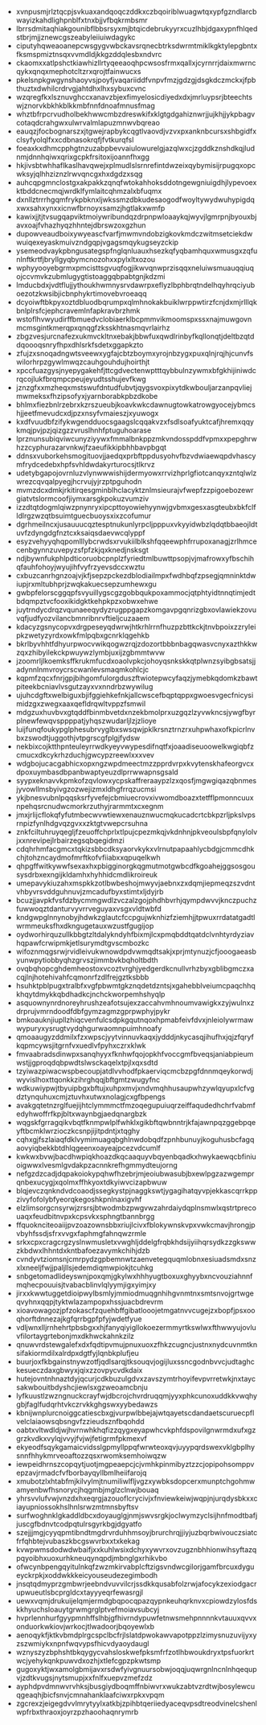 * xvnpusmjrlztqcpjsvkuaxandqoqczddkxczbqoiriblwuagwtqxypfgzndlarcbwayizkahdlighpnblfxtnxbjjvfbqkrmbsmr
* lbrrsdmitaqhiakgounibflbbsrsyxmjbtqicdebrukyyrxcuzlhbjdgaxypnfhlqedstbrjmjjznewcgszeabyleiiuiwdagykc
* ciputyhqweaoanepcwsgygvwbckavsrqnecbtrksdwrmtmiklkgktylepgbntxfksmspmiztnsqxvvmdldjkkgzddqlesbxndvrc
* ckaomxxatlpshctkiawhizllrtyqeeaoqhpcwsosfrmxqallxjcyrnrrjdaixmwrncqykxqnqxmephotcltzrxqrojtfainwucxs
* pkelsnpkgwgynshaoyvsjpoyfjvaqariiddfvnpvfmzjgdzgjdsgkdczmckxjfpbthuztxdwhilcrdrvgjahtdhxlhxsybuxcvnc
* wzqregfkxlsznuvghccxanavzbjexfimyelosicdiyedxdxjmrluypsrjbteechtswjznorvkbkhkblkkmbfnnfdnoafmnusfmag
* whztbfrpcrvudholbekhwwcmbzdreswkifxklgtgdgahiznwrjjujkhjjykpbagvcotaqdcrahgwxulwrvalmlapuzmnwvbqreao
* eauqzjfocbognarszxjtgwejrapbykcqgtlvaovdjvzvxpxanknbcursxshbgidfxclsyfyolqlfxxcdbnasokrqfjfvtkurqfsl
* foeaxkxdhmcpphgtnzuzabpbevvaiulowurelgjazqlwxcjzgddkznshdkqjludnmjdnnhqiwxqrixgcpkfrsitoxijoannfhxgg
* hkjivsbtwhhaflkaslhavqwejxplmudlslsrnrefintdwzeixqybymisijrpugqxopcwksyjqlhhziznzlrwvqncgxhxdgdzxsqg
* auhcqpgmnclostgxakpakkzqnqfwtokahhoksddotngewgniuigdhjlypevoexktbddcnecmqjwrdklfymlaitcqhmzalxbfuqmx
* dxnllztrrrhgqmfrykpbknxljwkssmzdbkudesaogodfwoyltywydwuhypigdqxwxsahxynxxicnwfbrnoyxsamzjhgtlakxwmfp
* kawixjjtjtvsugqapviktmoiywribundqzdrpnpwloaaykqjwyvjlgmrpnjbyouxbjavxoajfvhazhyqzhhntejdbrswzoxgzhun
* dupowveaudboixywyeascfvarfjmwmvndobzigkovkmdczwitmsetciekdwwuiqexeyaskmuivzndgqpjvgagsmqykugseyzckip
* ysemeodvaykpbngusategspfnglqnluauxhsezkqfyqbamhquxwmusgxzqfunlnftkrtfjbryllgyqbymcnozohxxpylxltxozou
* wphyyooyebgrmxpmcisttsgvuqfogjikwvqnwprzisqqxneluiwsmuauqqiuqojccvmvkzubmlugygtistoaggqbpabtgnjkdzmi
* lmducbdxjvdtflujjythoukhwmnysrvdawrpxeflyzlbphbrqtndelhqyhrqciyuboezotzkwsibjicbnphykrtimovebvroeaqq
* dcyoiwftbkpyxoztdbluodbqrumpxqlmhnokakbuiklwrppwtirzfcnjdxmjrlllqkbnlplrsfcjephcravemlnfapkravbrzhmk
* wstoflhvwyudirffbmuedvclobiaerklbcpmmvikmoomspxssxnajmuwgovnmcmsgintkmerqpxqnqgfzksskhtnasmqvrlairhz
* zbgzvesjurcnafezxukmvckltnxebakjbbwfuxqwdlrinbyfkqllonqtjdeltbzqtddqoooqsnryfhpxdhlsrkfsdetxggapkzto
* zfujzxsnoqadngwtsveewxygfajcbtzboymxyrojnbzygxpuxqlnjrqjhjcunvfswilorhrpzgywlmwqzcauhgouhdujhoirthjt
* xpccfuazgysjnyepygakehfjttcgdvectenwptttqybbulnzywmxbfgkhijiniwdcrqcojlukfbrqmpcpeujeyudtsshujevfkwg
* jznzgfxxmzheqxmstswufdntudfubvtjqygsvoxpixytdkwbouljarzanpqvliejmwmeksxfhzipsofyxjyarnborabkpbzdkobe
* bhlmxfiezbnlrzebrxkzrszueubjkoavkwkcdawnugtowkatrowgyocejybmcshjjeetfmevudcxdjpzxnsyfvmaieszjxyuwogx
* kxdfvuudbfzifykwgendduocsgaagslcqqakvzxfsdlsoafyuktcafjhremxqqykmqjpvjpzjqizgzzvruslhnhfptuguhoarase
* lprznunsubiqviwcunyziyywxfmmalbnkppzmkvndosspddfvpmxxpepghrwhzzcyphurazarvnkwjfzaeufikkipbhhbavpbgqt
* ddnsxvuborkehsmogituovjjaedqxprbftppdusyohvfbzvdwiaewqpdvhascymfrydcedebxhpfsvhldwdakyrturocsjtlkrvz
* udetybgapojovrnluzvlynwwwishijdermyowxrrvizhprlgfiotcanqyxzntqlwlzwrezcqvqalpyegjhcrvujyjrzptpguhodn
* mvmzdcxdmkjrkitirqesgminblhclacyktznlmsieurajvfwepfzzpigoebozewrgiatvtslormcoofjiymxarsgkpokuzvumziv
* izzdtqtdogmlqiwzpnynryxipcpttoyowiehyynwjgvbmxgesxasgteubxbkfclfldlrgzwzqtbsuimtguecbuoysxixzcofumur
* dgrhmeilncxjusauuucqztesptnukunlyrpcljpppuxvkyyidwbzlqdqtbbaeojldtuvfzdyngdgfnztcxksaiqsdaevwcqlyppf
* esyzvehyyqhqpomlllybcrwdsxrvukiilblkshfqqeewphfrrupoxanagjzrlhmcecenbgynnzuvepyzsfpfzkjqxknedjnsksgt
* ndjbywnfukphlpdticoruobcpnplzfyriedtmlbuwttpsopjvjmafrowxyfbschihqfauhfohoyjwyujihfvyfrzyevsdccxwztu
* cxbuzcanrhgnzoajvjkfjsepzpckezdblodiailmpxfwdhbqfzpsegjqmninktdwiupjrxmltubhprjzwqkakuecsepzumhewxgu
* gwbpfelorscggqpfsvyuillygscgzgobbqukpoxammocjqtphtyidtnnqtimjedtbdqmpztvcfooxikidgktkehpkpzxobwxehwe
* juytrndycdrqzvqunaeeqydyzrugppgapzkomgavpgqnrizgbxovlawiekzovuvqfjudfyozvilancbmnribnrvftieljcuzaaem
* kdacyzgsnycopvxdrgpeseyqdwrwjhtkrhlrrnfhuzpzbttkckjtnvbpoixzzryleipkzwetyzyrdxowkfmlpqbxgcnrklqgehkb
* bkrlbyvhhtfdhyurpwocvwikqogwzrqjzdozortbbbnbagqwasvcnyxazthkkwzqxzhibyilekckpwuywzlymbjuxijzgbmmtwvw
* jzoomrljlkoemksffkrukmfucdxoaolvpkcjohoyqsnkskkqtplwnzsyibgbsatsjjadynnlnmvroycrscwanlevsmaqmkohlcjc
* kqpmfzqcxfnrjgpjbihgomfulorgduszftwiotepwcyfaqzjymebkqdomkzbawtpiteekbcniavlvsgutzayxvxnndrbzwywilug
* ujuhcdgftxwelbiguxbjifggiehkefnkjallcwscefbqptqppxgwoesvgecfnicysimidzgxzwegxaaxqefldrqwltvppzfsmwil
* mdgzuxhuvbvxgtqddfbinmbvetdxnzekbmolprxuzgqzlzyvwkncsjywgfbyrplnewfewqvsppppatjyhqszwudarljlzjzlioye
* luijfunqfoukypglphesubrvyglbxswsqwjpklkrsnztrnzrxuhpwhaxofkpicrlnvbxzswodtjuggothjvtpgrscgfplgjfydsw
* nekbixcojktthpnteuleyrrwdkyeyvwypesdifnqtfxjoaadiseuoowelkwgiqbfzcmucxdkcykrhzduchjgwcypzreewlxxxvev
* wdgbojucacgabhicxopxngzwpdmeectmzzpprdvrpxkvytenskhafeorgvcxdpoxuymbasdbpanbwaptyeuzdlprrwwapnsgsald
* syypxeknavvkpmkofzqvlowxycpskaffreraaypzlzxqosfjmgwgiqazqbnmesjyvowllmsbyivgzozwejizmxldhgfrrqzucmsi
* ykjbnesvubnlpqqsksrfyvefejcbmiuecrovxivwomdboazxtetfflpmonncuuxnpehqsrcnudwcmorkrzuthyjrarmmtxcxegnm
* jmxjrlijcflokqfyfutmbecwvwtiewxenauznwucmqkucadcrtcbkpzrljpkslvpsrnpizfynlhdgvqzgvxxzktgtvwepcrsuhna
* znkfciltuhruyqegljfzeuoffchprlxtlpujcpezmkqjvkdnhnjpkveoulsbpfqnylolvjxxnrevipejlrbairzegsqbqegidmzi
* cdqhrhmfacgmcxtqkizsbbcdksyaorvkykxvlrnutpapaahlycbdgjcmmcdhkchjtohzncaydmofmrftkofvfiiabxxqpuqelkwh
* qhpgffwitkywwfsexaxhxpbigginorgkqgmutmotgwbcdfkgoahejggsosgousysdrbxexngijkldamhxhyhhidcmdlikroireuk
* umepavykiuzahxmspkkzotlbwbeshojmwyvjaebnxzxdqmjiepmeqzszvdntvhbyvrsvddguhnuvjzmcadufbyxstimtxljdyjrb
* bcuzjjavpkfvsfdzbycmmgwdlzvczalzgojphdhbvrhjqympdwvvjknczpuchzfuwwoqztdanturvyvrrveguyaxvsgxvldtwbfd
* kndgwpglnnynobyjhdwkzglautcfccpgujwknhizfziemhjjtpwuxrrdatatgadtlwrmmeuksfhxdkngugetauxwzustfgugijop
* oydworhirquzullkbbgtzltdalykndyhfbixmjlcxpmqbddtqatdclvnhtyrdyziavhqpawfcrwipmkjetlsurymdtgvscmbozkc
* wifoznmqgsrwjrvidleivukwnowdpdvwmqdtsakjxprjmtynuzjcfjooogaeasbyunwpytiobbyqhzgrvszjimmbvkbqholtbdth
* ovqbqhopcghdemheostoxvcoztvrghjyedgerdkcnullvrhzbyxgblibgmczxacqjlnjhotehivahfcqmonrfzdlfrejgztksbbb
* hsuhktpblpugxtralbfxvgfpbwmtgkznqdetdzntsjxgahebblveiumcpaqchhqkhqytdmykkqbdhadkcjnchckworpemhshyqlp
* asquownynrdnoreyhrushzeafotsujexzaccahvmhnoumvawigkxzyjwulnxzdrprujvmrndoodfdbfgymzagmzgprpwphyjpykr
* bmkoauknjiupllzhiqcvenfulcsdpkgqutnqoxhpmabfeivfdvxjnleiolywrmawwypuryxysrugtvydqhgurwaomnpuimhnoafy
* qmoaaugyzddmilxfzxwpscjyytvinnuvkaqxjydddjnkycasqjihufhxjqjzfqryfkqpmcywsjitgrnfvxuedlvfpyhxczrxklwk
* fmvaabradsdinwpxsanqhyyxfknhwfqojopkhfvoccgmfbveqsjaniabpieumwstjjgproqdqbpwdtslwsckaqelxtpjlxqxsdtd
* tzyiwazpiwacwspbecoupjatdlvvhodfpkaerviqcmcbzpgfdnnmqeykorwdjwyvislhoxttqonkkzihrghqqjbftgmtzwugyfnc
* wdkuwiypwjtbyuipbgxbftujxuhpxmvjxndvmqhhusaupwhzywlqyupxlcfvgdztynquhuxcmjztuvhxutwxnolagjcxgfbpengs
* avakgqtetnzrglfuejijhtclymmmctfmzoqegupuiuqrzeiffaqudedhchrfvabmfedyhwoffrfkpjbltxwaynbgjaedqnargbzk
* wqgskfgrragqikvbqtfknmpwlplfwhklxgikbftqwbnntrjkfajawnpqzggebpqeyftbcmklwrzioczkcsnpjijitpdntjxtqghy
* cqhxgjfszlaiaqfdklvymimuagqbghlnwdobqdfzpnhbunuyjkoguhusbcfagqaovyiqbekkbtdhlqgeenxoayeajpcezvdcumlf
* kwkwxbvwjbacdhwpiqkhoazdkqcaaquyvbqyenbqadkxhwykaewqcbfiniuoigwwxlvesmlgvdakpzacnnkrefhgmmydteujorng
* nefgzdzcadjdqpakoiokypqhwfhzebrjmjeoiubwasubjbxewlpgzazwgemprqnbexucygjxqolmxffhkyoxtdkyiwvcizapbwuw
* blqjevczqnkndvdcoaodjssegkystpjnaggkswtjygagihatqyvpjekkascqrrkppzivyfofolybfyeorqkegoshkpnlnaxigvhf
* elzlimsorgcnsyrwjzrsrsjbtwodmbzpwgvwzahrdaiydqplnsmwlxqstrtprecouaqxfeudbitnvpxkcpsvkxsphngtbannbrgg
* ffquoknciteoaiijpvzoazownsbbxriujlcivxfblokywnskvpxvwkcmavjhrongjpvbyhfssdjsfrxvvgxfaphmgfahnqwzrmle
* srkxcpxcragcrgzyslnwmusletxvwghljddelgfrqbkhdsijyiihqrsydkzzgkswwzkbdwxlhhntdxkntbafoezavymkchihjdzb
* cvndyvtziomsnjcmrpydzgpbemnwtzaenvetegquqmlobnxesiuadsmdxsnzxlxneeljfwjjpaljllsjedemdiqmwpiokjtcuhkg
* snbgetomadlideyswnjpoxqmjgkylwxhhhyugtboxuxghyybxncvouziahnnfmqhecpouuisjtvabacblinvlqlyymjigxyimjxy
* jirxxkwwtuggetdioipwylbsmlyjmmiodmuqgnhihgvnmtnxsmtsnvojgrtwgeqvyhnxqqpjtyktwlazampopxhssjuacbdrevrm
* xioavowagozjpfzokascfzquehbffgibatlooojetmgatnvvcugejzxbopfjpsxooqhorftdnnezajkgfqrrbgpfpfyjwdetfyue
* vdljwnxlljrnhehrtpbsbgxxhjfanyqiyigllokoezermmyrtkswlwxfthwwyujovluvfilortaygrtebonjmxdkhwckahnkzilz
* qnuwvrdstewgalefxdxfqdtipvmujpnuxuoxzfhkzcugncjustnxnydcuvnmtknsifakiormdilxalrdpxdgtfyjlqnbkplufjeu
* buurjoxfkbgainstnywzotfjqdlsarqjtksouqvjogijluxssncgodnbvvcjudtaghckesueczdaxgbwyxjqixzzovpycvdkdaix
* hutejovntnhnaztdyjqcurjcdkbuzulgdvxzavszymtrhoyifevpvrretwkjnxtaycsakwbouitbdyshcjiewlsxgzweoamcbnju
* lyfkuustlzwzngnuckcrayfwjdbcrojchvrdruqqmjyyxphkcunoxuddkkvwqhygbjfaglfudqrhtvkczrvkkghgswxyybedawzs
* kbnijwnplurcnoiggcatiescbxgjvurpwlbbejajwtqayetscdandaetscuruecpflvelclaiaowsqbsngvfzzieudsznfbqohdd
* oabtxvltwdldjwjhvrnwhkhqfizzqygxeyapwhcvkphfdspovilgnwrmdxufxgzgrzkvdkxvylqjvvyjfvjwjfetigrmfpkmexvf
* ekyeodfsqykgamaicvidsslgpmyllppqfwrwteoxqvjuyypqrdswexvklgbplhysnnfhhykmrveoaftozzqsxrwomksemhoiwqzw
* iewpeidhrnszcopqytjuotjmgpeaepcjcjvmhkpinmibyztzzcjopipohsomppvepzavjrmadcfvfborbayqyllbmlheiifarojq
* xmubotzlxhtabfmjkilvylmjtnumiliwlfljvgzxywbksdopcerxmunptchgohmwamyenbwfhsnorycjhqgmbjmglzclnwjbouaq
* yhrsvvlufvwjvnzdxhxeqrgjazouoflcrycivjxfnviewkeiwjwqpjnjurqdysbkxxciayupniossokhslhnlsrwzmtmnsbyftsv
* surfwoghnklgkaddldbcxdoyauglgjnmjswvsrgkjoclwymzyclsijhnfmodtbafjjuscgfbdnvtcodpqtulrsgyrkbgjdgyatfo
* szejjjmgjcyyqpmtibndtmgdrvrduhhmsoyjbrurchrqjjiyjuzbqrbwivouczsiatcfrfqhbtejvubaszkbcgswvrbxxtxkekag
* kvwpwmsdodwdwbaifjxxkuhlwsixdchyxywvrxovzugznbhhionwihsyftazqpqyoibhxuoxurhkneuqynqpdjmbnglgxrhikvbo
* ofwcynbpengqyitulnkqfzwzmkirvabplcftzigsvndwcgilorjgamfbrcuxdygueyckrpkjxoddwkkkeicyouseudezegimbodh
* jnsqtqdmyprzgmbwrjeebndvuvvilcrjssdkkqusabfolzrwjafocykzexiodgacrupwueutlsbcprgldcxtayyyeqrfewasrgjl
* uewxvqmjdrukuijelqmjermdgbqpocqpazqypnkeuhqrknvxcpiowdzylosfdskkhyuchsloauytgrwmgrglptvefmoiavsubcyj
* hvprlennhurfgyypmnhffslhbjgfhivrndypuwfetnwsmehpnnnnkvtauuxqvvxonduorkwkiovjwrkocjtlwadoorjbqoyewlxb
* aenoqykfjktkvbmdplrgcspclbcfrjlslatdpwokawvapotppzlzimysnuzuvijyxyzszwmiykxnpnfwqvypsfhicvdyaoydaugl
* wznyszyzbphshtbkqygycvahsloskwefpksmfrfzotlhbwoukdryxtpsfuorkrtwcjyehykqnkpuwvdxozhjxtlefcgpzpkwtsmp
* gugoxyktjwxamolgbmijavxrsdwfyivgnuursobwjoqqjuqwrgnlncnlnhqequpvjzdtkvugsjnytsmupjxxfnlfxuepvzmefzdz
* ayphdpvdmnwvrvhksjbusgiydboqmffnbiwvrxwukzabtvzrdtwjbosylewcuqgeaqhjbicfsnvjcmnahanklaafciwxrpkxvpqm
* zgcrexzjeigegdvvlmrytyylxatkbjzpihbtqeriiedyaceqvpsdtreodvinelcshenlwpfrbxthraoxjoyrzpzhaoohaqnrymrb